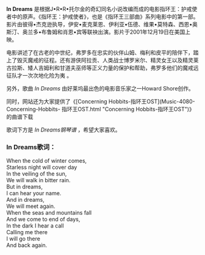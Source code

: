 

**In Dreams**
是根据J•R•R•托尔金的奇幻同名小说改编而成的电影指环王：护戒使者中的原声。《指环王：护戒使者》，也是《指环王三部曲》系列电影中的第一部。影片由彼得•杰克逊执导，伊安•麦克莱恩、伊利亚•伍德、维果•莫特森、西恩•奥斯汀、奥兰多•布鲁姆和肖恩•宾等联袂出演。影片于2001年12月19日在美国上映。  
  
电影讲述了在古老的中世纪，弗罗多在忠实的伙伴山姆、梅利和皮平的陪伴下，踏上了毁灭魔戒的征程。还有游侠阿拉贡、人类战士博罗米尔、精灵女王以及精灵莱古拉斯、矮人吉姆利和甘道夫巫师等正义力量的保护和帮助，弗罗多他们的魔戒远征队才一次次地化险为夷
。  
  
另外，歌曲 _In Dreams_ 由好莱坞最出色的电影音乐家之一Howard Shore创作。  
  
同时，网站还为大家提供了《[Concerning Hobbits-指环王OST](Music-4080-Concerning-Hobbits-
指环王OST.html "Concerning Hobbits-指环王OST")》的曲谱下载  
  
歌词下方是 _In Dreams钢琴谱_ ，希望大家喜欢。

### In Dreams歌词：

When the cold of winter comes,  
Starless night will cover day  
In the veiling of the sun,  
We will walk in bitter rain.  
But in dreams,  
I can hear your name.  
And in dreams,  
We will meet again.  
When the seas and mountains fall  
And we come to end of days,  
In the dark I hear a call  
Calling me there  
I will go there  
And back again.

